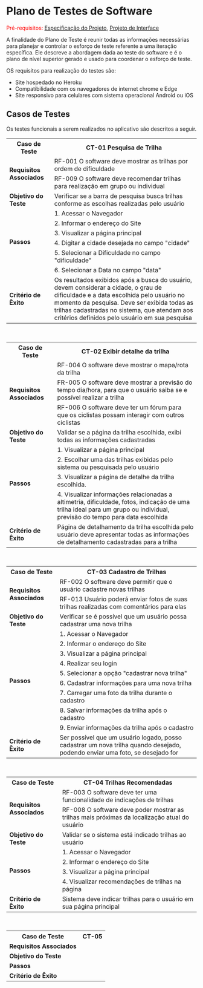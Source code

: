 # Plano de Testes de Software

<span style="color:red">Pré-requisitos: <a href="02-Especificação do Projeto.md"> Especificação do Projeto</a></span>, <a href="04-Projeto de Interface.md"> Projeto de Interface</a>

A finalidade do Plano de Teste é reunir todas as informações necessárias para planejar e controlar o esforço de teste referente a uma iteração específica. Ele descreve a abordagem dada ao teste do software e é o plano de nível superior gerado e usado para coordenar o esforço de teste.

OS requisitos para realização do testes são:
* Site hospedado no Heroku
* Compatibilidade com os navegadores de internet chrome e Edge
* Site responsivo para celulares com sistema operacional Android ou iOS

 
<h2>Casos de Testes</h2>
Os testes funcionais a serem realizados no aplicativo são descritos a seguir.

<table border="0" id="CT01 - Pesquisa Trilha">
    <tr>
        <th>Caso de Teste</th>
        <th>CT-01 Pesquisa de Trilha</th>
    </tr>
    <tr>
        <td rowspan="2"><b>Requisitos Associados</b></td>
        <td>RF-001 O software deve mostrar as trilhas por ordem de dificuldade</td>
    </tr>
    <tr>
        <td>RF-009 O software deve recomendar trilhas para realização em grupo ou individual</td>
    </tr>
    <tr>
        <td><b>Objetivo do Teste</b></td>
        <td>Verificar se a barra de pesquisa busca trilhas conforme as escolhas realizadas pelo usuário</td>
    </tr>
    <tr>
        <td rowspan="6"><b>Passos</b></td>
        <td>1. Acessar o Navegador</td>
    </tr>
    <tr>
        <td>2. Informar o endereço do Site</td>
    </tr>
    <tr>
        <td>3. Visualizar a página principal</td>
    </tr>
    <tr>
        <td>4. Digitar a cidade desejada no campo "cidade"</td>
    </tr>
    <tr>
        <td>5. Selecionar a Dificuldade no campo "dificuldade"</td>
    </tr>
    <tr>
        <td>6. Selecionar a Data no campo "data"</td>
    </tr>
    <tr>
        <td><b>Critério de Êxito</b></td>
        <td>Os resultados exibidos após a busca do usuário, devem considerar a cidade, o grau de dificuldade e a data escolhida pelo usuário no momento da pesquisa. Deve ser exibida todas as trilhas cadastradas no sistema, que atendam aos critérios definidos pelo usuário em sua pesquisa</td>
    </tr>
    </table>
<br>

<table border="0" id="CT02 - Exibir detalhe da trilha">
    <tr>
        <th>Caso de Teste</th>
        <th>CT-02 Exibir detalhe da trilha</th>
    </tr>
    <tr>
        <td rowspan="3"><b>Requisitos Associados</b></td>
        <td>RF-004 O software deve mostrar o mapa/rota da trilha</td>
    </tr>
    <tr>
        <td>FR-005 O software deve mostrar a previsão do tempo dia/hora, para que o usuário saiba se e possível realizar a trilha</td>
    </tr>
    <tr>
        <td>RF-006 O software deve ter um fórum para que os ciclistas possam interagir com outros ciclistas</td>
    </tr>
    <tr>
        <td><b>Objetivo do Teste</b></td>
        <td>Validar se a página da trilha escolhida, exibi todas as informações cadastradas</td>
    </tr>
    <tr>
        <td rowspan="4"><b>Passos</b></td>
        <td>1. Visualizar a página principal</td>
    </tr>
    <tr>
        <td>2. Escolhar uma das trilhas exibidas pelo sistema ou pesquisada pelo usuário</td>
    </tr>
    <tr>
        <td>3. Visualizar a página de detalhe da trilha escolhida.</td>
    </tr>
    <tr>
        <td>4. Visualizar informações relacionadas a altimetria, dificuldade, fotos, indicação de uma trilha ideal para um grupo ou individual, previsão do tempo para data escolhida</td>
    </tr>
    <tr>
        <td><b>Critério de Êxito</b></td>
        <td>Página de detalhamento da trilha escolhida pelo usuário deve apresentar todas as informações de detalhamento cadastradas para a trilha</td>
    </tr>
    </table>
<br>

<table border="0" id="CT03 - Cadastro de Trilha">
    <tr>
        <th>Caso de Teste</th>
        <th>CT-03 Cadastro de Trilhas</th>
    </tr>
    <tr>
        <td rowspan="2"><b>Requisitos Associados</b></td>
        <td>RF-002 O software deve permitir que o usuário cadastre novas trilhas</td>
    </tr>
    <tr>
        <td>RF-013 Usuário poderá enviar fotos de suas trilhas realizadas com comentários para elas</td>
    </tr>
    <tr>
        <td><b>Objetivo do Teste</b></td>
        <td>Verificar se é possível que um usuário possa cadastrar uma nova trilha</td>
    </tr>
    <tr>
        <td rowspan="9"><b>Passos</b></td>
        <td>1. Acessar o Navegador</td>
    </tr>
    <tr>
        <td>2. Informar o endereço do Site</td>
    </tr>
    <tr>
        <td>3. Visualizar a página principal</td>
    </tr>
    <tr>
        <td>4. Realizar seu login</td>
    </tr>
    <tr>
        <td>5. Selecionar a opção "cadastrar nova trilha"</td>
    </tr>
    <tr>
        <td>6. Cadastrar informações para uma nova trilha</td>
    </tr>
    <tr>
        <td>7. Carregar uma foto da trilha durante o cadastro</td>
    </tr>
    <tr>
        <td>8. Salvar informações da trilha após o cadastro</td>
    </tr>
    <tr>
        <td>9. Enviar informações da trilha após o cadastro</td>
    </tr>
    <tr>
        <td><b>Critério de Êxito</b></td>
        <td>Ser possível que um usuário logado, posso cadastrar um nova trilha quando desejado, podendo enviar uma foto, se desejado for</td>
    </tr>
    </table>
<br>

<table border="0" id="CT04 - Trilhas Recomendadas ">
    <tr>
        <th>Caso de Teste</th>
        <th>CT-04 Trilhas Recomendadas</th>
    </tr>
    <tr>
        <td rowspan="2"><b>Requisitos Associados</b></td>
        <td>RF-003 O software deve ter uma funcionalidade de indicações de trilhas</td>
    </tr>
    <tr>
        <td>RF-008 O software deve poder mostrar as trilhas mais próximas da localização atual do usuário</td>
    </tr>
    <tr>
        <td><b>Objetivo do Teste</b></td>
        <td>Validar se o sistema está indicado trilhas ao usuário</td>
    </tr>
    <tr>
        <td rowspan="4"><b>Passos</b></td>
        <td>1. Acessar o Navegador</td>
    </tr>
    <tr>
        <td>2. Informar o endereço do Site</td>
    </tr>
    <tr>
        <td>3. Visualizar a página principal</td>
    </tr>
    <tr>
        <td>4. Visualizar recomendações de trilhas na página</td>
    </tr>
    <tr>
        <td><b>Critério de Êxito</b></td>
        <td>Sistema deve indicar trilhas para o usuário em sua página principal</td>
    </tr>
    </table>
<br>

<table border="0" id="CT05 - ">
    <tr>
        <th>Caso de Teste</th>
        <th>CT-05</th>
    </tr>
    <tr>
        <td><b>Requisitos Associados</b></td>
        <td></td>
    </tr>
    <tr>
        <td><b>Objetivo do Teste</b></td>
        <td> </td>
    </tr>
    <tr>
        <td><b>Passos</b></td>
        <td> </td>
    </tr>
    <tr>
        <td><b>Critério de Êxito</b></td>
        <td> </td>
    </tr>
    </table>
<br>



